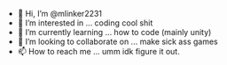 - 👋 Hi, I’m @mlinker2231
- 👀 I’m interested in ... coding cool shit 
- 🌱 I’m currently learning ... how to code (mainly unity)
- 💞️ I’m looking to collaborate on ... make sick ass games
- 📫 How to reach me ... umm idk figure it out.

<!---
mlinker2231/mlinker2231 is a ✨ special ✨ repository because its `README.md` (this file) appears on your GitHub profile.
You can click the Preview link to take a look at your changes.
--->
